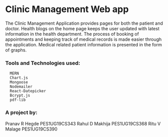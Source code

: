 # Clinic Management Web app

The Clinic Management Application provides pages for both the patient and doctor.
Health blogs on the home page keeps the user updated with latest information in the health department.
The process of booking of appointments and  keeping track of medical records is made easier through the application.
Medical related patient information is presented in the form of graphs.

### Tools and Technologies used: 
      MERN
      Chart.js
      Mongoose
      Nodemailer
      React-Datepicker
      Bcrypt.js
      pdf-lib

### A project by: 
   Pranav R Hegde     PES1UG19CS343
   Rahul D Makhija    PES1UG19CS368
   Ritu V Malage      PES1UG19CS390

